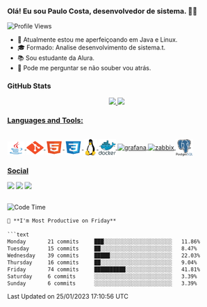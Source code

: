 ### Olá! Eu sou Paulo Costa, desenvolvedor de sistema. 👨‍💻

![Profile Views](http://img.shields.io/badge/Profile%20Views-1-blue)
- 🌱 Atualmente estou me aperfeiçoando em Java e Linux.
- 🎓 Formado: Analise desenvolvimento de sistema.t.
- 📚  Sou estudante da Alura.
- 💬 Pode me perguntar se não souber vou atrás.
<!-- 🎖 My main original projects:  -->

### GitHub Stats
<div align="center">
  <a href="https://github.com/Paulojoserc">
  <img height="180em" src="https://github-readme-stats.vercel.app/api?username=Paulojoserc&show_icons=true"/>
  <img height="180em" src="https://github-readme-stats.vercel.app/api/top-langs/?username=Paulojoserc&layout=compact"/>
 </div>

 ### Languages and Tools:
<div style="display: inline_block"><br>
  <img align="center" alt="Almada-Java" height="30" width="40" src="https://raw.githubusercontent.com/devicons/devicon/master/icons/java/java-original.svg">
  <img align="center" alt="Almada-Git" height="30" width="40" src="https://raw.githubusercontent.com/devicons/devicon/master/icons/git/git-original.svg">
  <img align="center" alt="MM-HTML" height="30" width="40" src="https://raw.githubusercontent.com/devicons/devicon/master/icons/html5/html5-original.svg">
  <img align="center" alt="MM-CSS" height="30" width="40" src="https://raw.githubusercontent.com/devicons/devicon/master/icons/css3/css3-original.svg">
  <img align="center" alt="linux" width="30" height="40" src="https://raw.githubusercontent.com/devicons/devicon/master/icons/linux/linux-original.svg">
  <img align="center" alt="docker" width="40" height="40" src="https://raw.githubusercontent.com/devicons/devicon/master/icons/docker/docker-original-wordmark.svg">
  <img align="center" alt="grafana" width="30" height="40" src="https://www.vectorlogo.zone/logos/grafana/grafana-icon.svg">
  <img align="center" alt="zabbix" width="40" height="40" src="https://www.vectorlogo.zone/logos/zabbix/zabbix-icon.svg">
  <img align="center" alt="postgresql" width="40" height="40" src="https://raw.githubusercontent.com/devicons/devicon/master/icons/postgresql/postgresql-original-wordmark.svg">

</div>
  
 ### Social
 
<div> 
  <a href="https://www.youtube.com/channel/UCQWxwm5_dCR3B6MA6az0tEQ" target="_blank"><img src="https://img.shields.io/badge/YouTube-FF0000?style=for-the-badge&logo=youtube&logoColor=white" target="_blank"></a>
 <a href = "paulo:paulojoserc83@gmail.com"><img src="https://img.shields.io/badge/-Gmail-%23333?style=for-the-badge&logo=gmail&logoColor=white" target="_blank"></a>
  <a href="https://www.linkedin.com/in/paulo-josé-da-rocha-costa/" target="_blank"><img src="https://img.shields.io/badge/-LinkedIn-%230077B5?style=for-the-badge&logo=linkedin&logoColor=white" target="_blank"></a> 
</div>

##

<!--START_SECTION:waka-->
![Code Time](http://img.shields.io/badge/Code%20Time-141%20hrs%208%20mins-blue)



<!--**I'm a Night 🦉** 

```text
🌞 Morning    11 commits     █░░░░░░░░░░░░░░░░░░░░░░░░   6.21% 
🌆 Daytime    63 commits     █████████░░░░░░░░░░░░░░░░   35.59% 
🌃 Evening    72 commits     ██████████░░░░░░░░░░░░░░░   40.68% 
🌙 Night      31 commits     ████░░░░░░░░░░░░░░░░░░░░░   17.51%
-->
```
📅 **I'm Most Productive on Friday** 

```text
Monday       21 commits     ███░░░░░░░░░░░░░░░░░░░░░░   11.86% 
Tuesday      15 commits     ██░░░░░░░░░░░░░░░░░░░░░░░   8.47% 
Wednesday    39 commits     █████░░░░░░░░░░░░░░░░░░░░   22.03% 
Thursday     16 commits     ██░░░░░░░░░░░░░░░░░░░░░░░   9.04% 
Friday       74 commits     ██████████░░░░░░░░░░░░░░░   41.81% 
Saturday     6 commits      ░░░░░░░░░░░░░░░░░░░░░░░░░   3.39% 
Sunday       6 commits      ░░░░░░░░░░░░░░░░░░░░░░░░░   3.39%

```


<!--📊 **This Week I Spent My Time On** 

```text
⌚︎ Time Zone: America/Fortaleza

💬 Programming Languages: 
No Activity Tracked This Week

🔥 Editors: 
No Activity Tracked This Week

🐱‍💻 Projects: 
No Activity Tracked This Week

💻 Operating System: 
No Activity Tracked This Week

```
-->

 Last Updated on 25/01/2023 17:10:56 UTC
<!--END_SECTION:waka-->
